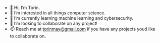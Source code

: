 - 👋 Hi, I’m Torin.
- 👀 I’m interested in all things computer science.
- 🌱 I’m currently learning machine learning and cybersecurity.
- 💞️ I’m looking to collaborate on any project!
- 📫 Reach me at torinmay@gmail.com if you have any projects youd like to collaborate on.

<!---
TorinM/TorinM is a ✨ special ✨ repository because its `README.md` (this file) appears on your GitHub profile.
You can click the Preview link to take a look at your changes.
--->

